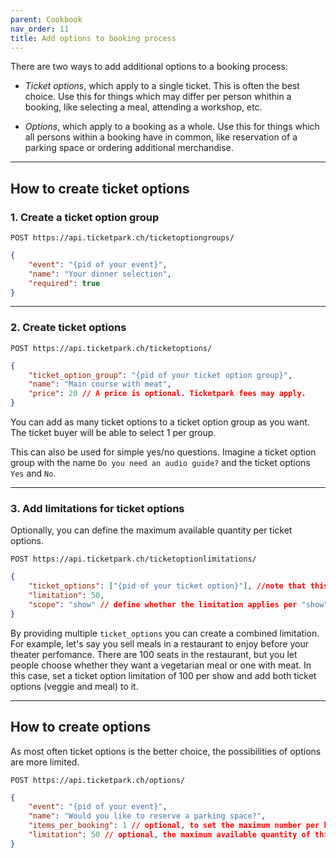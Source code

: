 ```yaml
---
parent: Cookbook
nav_order: 11
title: Add options to booking process
---
```

There are two ways to add additional options to a booking process:

* *Ticket options*, which apply to a single ticket. This is often the best choice. Use this for things which  may differ
per person whithin a booking, like selecting a meal, attending a workshop, etc.


* *Options*, which apply to a booking as a whole. Use this for things which all persons within a booking have in common,
like reservation of a parking space or ordering additional merchandise.


---
## How to create ticket options


### 1. Create a ticket option group

```
POST https://api.ticketpark.ch/ticketoptiongroups/
```

```json
{
    "event": "{pid of your event}",
    "name": "Your dinner selection",
    "required": true
}
```


---
### 2. Create ticket options


```
POST https://api.ticketpark.ch/ticketoptions/
```

```json
{
    "ticket_option_group": "{pid of your ticket option group}",
    "name": "Main course with meat",
    "price": 20 // A price is optional. Ticketpark fees may apply.
}
```

You can add as many ticket options to a ticket option group as you want. The ticket buyer will be able to select 1 per group.

This can also be used for simple yes/no questions. Imagine a ticket option group with the name `Do you need an audio guide?` and the ticket options `Yes` and `No`.

---
### 3. Add limitations for ticket options

Optionally, you can define the maximum available quantity per ticket options.

```
POST https://api.ticketpark.ch/ticketoptionlimitations/
```

```json
{
    "ticket_options": ["{pid of your ticket option}"], //note that this is a list – see below for more information
    "limitation": 50,
    "scope": "show" // define whether the limitation applies per "show" or per "event" (as a total over all shows)
}
```

By providing multiple `ticket_options` you can create a combined limitation. For example, let's say you sell meals in
a restaurant to enjoy before your theater perfomance. There are 100 seats in the restaurant, but you let people choose
whether they want a vegetarian meal or one with meat. In this case, set a ticket option limitation of 100 per show and
add both ticket options (veggie and meal) to it.


---
## How to create options

As most often ticket options is the better choice, the possibilities of options are more limited.

```
POST https://api.ticketpark.ch/options/
```

```json
{
    "event": "{pid of your event}",
    "name": "Would you like to reserve a parking space?",
    "items_per_booking": 1 // optional, to set the maximum number per booking. If set to 1 the choice will become a yes/no selection
    "limitation": 50 // optional, the maximum available quantity of this option
}
```
